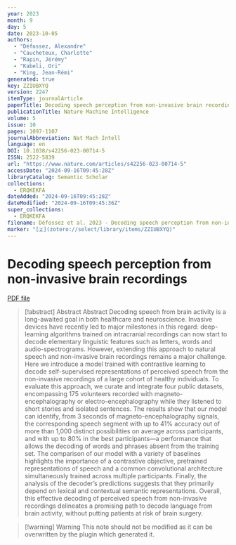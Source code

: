 ```yaml
---
year: 2023
month: 9
day: 5
date: 2023-10-05
authors:
  - "Défossez, Alexandre"
  - "Caucheteux, Charlotte"
  - "Rapin, Jérémy"
  - "Kabeli, Ori"
  - "King, Jean-Rémi"
generated: true
key: ZZIUBXYQ
version: 2247
itemType: journalArticle
paperTitle: Decoding speech perception from non-invasive brain recordings
publicationTitle: Nature Machine Intelligence
volume: 5
issue: 10
pages: 1097-1107
journalAbbreviation: Nat Mach Intell
language: en
DOI: 10.1038/s42256-023-00714-5
ISSN: 2522-5839
url: "https://www.nature.com/articles/s42256-023-00714-5"
accessDate: "2024-09-16T09:45:28Z"
libraryCatalog: Semantic Scholar
collections:
  - ERQKEKFA
dateAdded: "2024-09-16T09:45:28Z"
dateModified: "2024-09-16T09:45:36Z"
super_collections:
  - ERQKEKFA
filename: Défossez et al. 2023 - Decoding speech perception from non-invasive brain recordings.pdf
marker: "[🇿](zotero://select/library/items/ZZIUBXYQ)"
---
```

# Decoding speech perception from non-invasive brain recordings

[PDF file](/Papers/PDFs/Défossez%20et%20al.%202023%20-%20Decoding%20speech%20perception%20from%20non-invasive%20brain%20recordings.pdf)

> [!abstract] Abstract
> Abstract
>             Decoding speech from brain activity is a long-awaited goal in both healthcare and neuroscience. Invasive devices have recently led to major milestones in this regard: deep-learning algorithms trained on intracranial recordings can now start to decode elementary linguistic features such as letters, words and audio-spectrograms. However, extending this approach to natural speech and non-invasive brain recordings remains a major challenge. Here we introduce a model trained with contrastive learning to decode self-supervised representations of perceived speech from the non-invasive recordings of a large cohort of healthy individuals. To evaluate this approach, we curate and integrate four public datasets, encompassing 175 volunteers recorded with magneto-encephalography or electro-encephalography while they listened to short stories and isolated sentences. The results show that our model can identify, from 3 seconds of magneto-encephalography signals, the corresponding speech segment with up to 41% accuracy out of more than 1,000 distinct possibilities on average across participants, and with up to 80% in the best participants—a performance that allows the decoding of words and phrases absent from the training set. The comparison of our model with a variety of baselines highlights the importance of a contrastive objective, pretrained representations of speech and a common convolutional architecture simultaneously trained across multiple participants. Finally, the analysis of the decoder’s predictions suggests that they primarily depend on lexical and contextual semantic representations. Overall, this effective decoding of perceived speech from non-invasive recordings delineates a promising path to decode language from brain activity, without putting patients at risk of brain surgery.

>[!warning] Warning
> This note should not be modified as it can be overwritten by the plugin which generated it.

